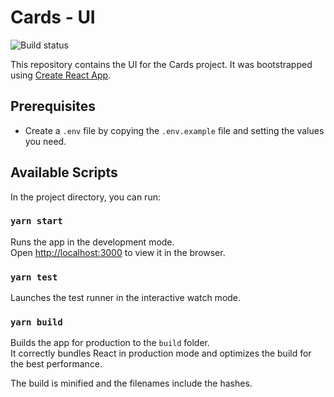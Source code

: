 # Cards - UI

![Build status](https://github.com/drunkoders/cards-ui/workflows/main/badge.svg)

This repository contains the UI for the Cards project.
It was bootstrapped using [Create React App](https://github.com/facebook/create-react-app).

## Prerequisites

- Create a `.env` file by copying the `.env.example` file and setting the values you need.

## Available Scripts

In the project directory, you can run:

### `yarn start`

Runs the app in the development mode.<br />
Open [http://localhost:3000](http://localhost:3000) to view it in the browser.

### `yarn test`

Launches the test runner in the interactive watch mode.<br />

### `yarn build`

Builds the app for production to the `build` folder.<br />
It correctly bundles React in production mode and optimizes the build for the best performance.

The build is minified and the filenames include the hashes.<br />
